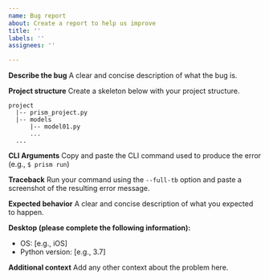 ```yaml
---
name: Bug report
about: Create a report to help us improve
title: ''
labels: ''
assignees: ''

---
```


**Describe the bug**
A clear and concise description of what the bug is.

**Project structure**
Create a  skeleton below with your project structure.
```
project
  |-- prism_project.py
  |-- models
      |-- model01.py
      ...
  ...
```

**CLI Arguments**
Copy and paste the CLI command used to produce the error (e.g., ```$ prism run```)

**Traceback**
Run your command using the ```--full-tb``` option and paste a screenshot of the resulting error message.

**Expected behavior**
A clear and concise description of what you expected to happen.

**Desktop (please complete the following information):**
 - OS: [e.g., iOS]
 - Python version: [e.g., 3.7]

**Additional context**
Add any other context about the problem here.
